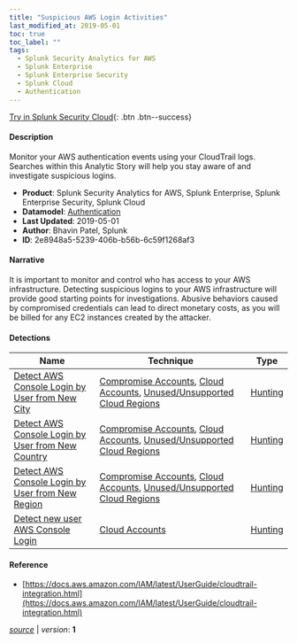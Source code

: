 ```yaml
---
title: "Suspicious AWS Login Activities"
last_modified_at: 2019-05-01
toc: true
toc_label: ""
tags:
  - Splunk Security Analytics for AWS
  - Splunk Enterprise
  - Splunk Enterprise Security
  - Splunk Cloud
  - Authentication
---
```


[Try in Splunk Security Cloud](https://www.splunk.com/en_us/cyber-security.html){: .btn .btn--success}

#### Description

Monitor your AWS authentication events using your CloudTrail logs. Searches within this Analytic Story will help you stay aware of and investigate suspicious logins. 

- **Product**: Splunk Security Analytics for AWS, Splunk Enterprise, Splunk Enterprise Security, Splunk Cloud
- **Datamodel**: [Authentication](https://docs.splunk.com/Documentation/CIM/latest/User/Authentication)
- **Last Updated**: 2019-05-01
- **Author**: Bhavin Patel, Splunk
- **ID**: 2e8948a5-5239-406b-b56b-6c59f1268af3

#### Narrative

It is important to monitor and control who has access to your AWS infrastructure. Detecting suspicious logins to your AWS infrastructure will provide good starting points for investigations. Abusive behaviors caused by compromised credentials can lead to direct monetary costs, as you will be billed for any EC2 instances created by the attacker.

#### Detections

| Name        | Technique   | Type         |
| ----------- | ----------- |--------------|
| [Detect AWS Console Login by User from New City](/cloud/121b0b11-f8ac-4ed6-a132-3800ca4fc07a/) | [Compromise Accounts](/tags/#compromise-accounts), [Cloud Accounts](/tags/#cloud-accounts), [Unused/Unsupported Cloud Regions](/tags/#unused/unsupported-cloud-regions) | [Hunting](https://github.com/splunk/security_content/wiki/Detection-Analytic-Types) |
| [Detect AWS Console Login by User from New Country](/cloud/67bd3def-c41c-4bf6-837b-ae196b4257c6/) | [Compromise Accounts](/tags/#compromise-accounts), [Cloud Accounts](/tags/#cloud-accounts), [Unused/Unsupported Cloud Regions](/tags/#unused/unsupported-cloud-regions) | [Hunting](https://github.com/splunk/security_content/wiki/Detection-Analytic-Types) |
| [Detect AWS Console Login by User from New Region](/cloud/9f31aa8e-e37c-46bc-bce1-8b3be646d026/) | [Compromise Accounts](/tags/#compromise-accounts), [Cloud Accounts](/tags/#cloud-accounts), [Unused/Unsupported Cloud Regions](/tags/#unused/unsupported-cloud-regions) | [Hunting](https://github.com/splunk/security_content/wiki/Detection-Analytic-Types) |
| [Detect new user AWS Console Login](/deprecated/ada0f478-84a8-4641-a3f3-d82362dffd75/) | [Cloud Accounts](/tags/#cloud-accounts) | [Hunting](https://github.com/splunk/security_content/wiki/Detection-Analytic-Types) |

#### Reference

* [https://docs.aws.amazon.com/IAM/latest/UserGuide/cloudtrail-integration.html](https://docs.aws.amazon.com/IAM/latest/UserGuide/cloudtrail-integration.html)



[*source*](https://github.com/splunk/security_content/tree/develop/stories/suspicious_aws_login_activities.yml) \| *version*: **1**